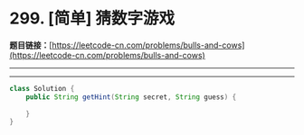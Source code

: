 # 299. [简单] 猜数字游戏

**题目链接：**[https://leetcode-cn.com/problems/bulls-and-cows](https://leetcode-cn.com/problems/bulls-and-cows)

---

<Cards card="leetcode_299_bulls-and-cows"></Cards>

---

```java
class Solution {
    public String getHint(String secret, String guess) {
        
    }
}
```